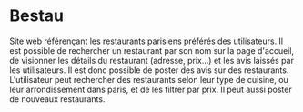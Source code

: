 # Bestau

Site web référençant les restaurants parisiens préférés des utilisateurs.
Il est possible de rechercher un restaurant par son nom sur la page d'accueil, de visionner les détails du restaurant (adresse, prix...) et les avis laissés par les utilisateurs.
Il est donc possible de poster des avis sur des restaurants.
L'utilisateur peut rechercher des restaurants selon leur type de cuisine, ou leur arrondissement dans paris, et de les filtrer par prix. Il peut aussi poster de nouveaux restaurants.

